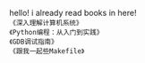 hello! i already read books in here!<br />
`《深入理解计算机系统》`<br />
`《Python编程：从入门到实践》`<br />
`《GDB调试指南》`<br />
`《跟我一起些Makefile》`<br />
